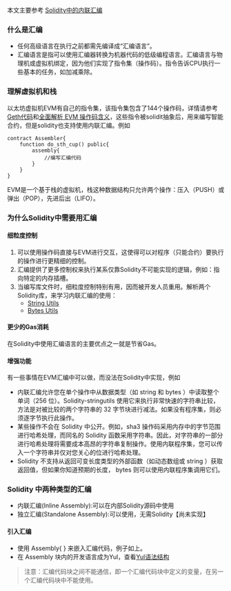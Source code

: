 本文主要参考 [Solidity中的内联汇编](https://blog.csdn.net/weixin_62775913/article/details/125828044)

### 什么是汇编
- 任何高级语言在执行之前都需先编译成“汇编语言”。
- 汇编语言是指可以使用汇编器转换为机器代码的低级编程语言。汇编语言与物理机或虚拟机绑定，因为他们实现了指令集（操作码）。指令告诉CPU执行一些基本的任务，如加减乘除。

### 理解虚拟机和栈
以太坊虚拟机EVM有自己的指令集，该指令集包含了144个操作码，详情请参考[Geth代码](https://github.com/ethereum/go-ethereum/blob/15d09038a6b1d533bc78662f2f0b77ccf03aaab0/core/vm/opcodes.go#L223-L388)和[全面解析 EVM 操作码含义](https://www.ethervm.io/)，这些指令被solidit抽象后，用来编写智能合约，但是solidity也支持使用内联汇编。例如
```
contract Assembler{
    function do_sth_cup() public{
        assembly{
            //编写汇编代码
        }
    }
}
```

EVM是一个基于栈的虚拟机，栈这种数据结构只允许两个操作：压入（PUSH）或弹出（POP），先进后出（LIFO）。

### 为什么Solidity中需要用汇编
#### 细粒度控制
1. 可以使用操作码直接与EVM进行交互，这使得可以对程序（只能合约）要执行的操作进行更精细的控制。
2. 汇编提供了更多控制权来执行某系仅靠Solidity不可能实现的逻辑，例如：指向特定的内存插槽。
3. 当编写库文件时，细粒度控制特别有用，因而被开发人员重用。解析两个Solidity库，来学习内联汇编的使用：
    - [String Utils](https://github.com/BruceCoins/StudyPractice/blob/main/assembly/01_strings.sol)
    - [Bytes Utils]()

#### 更少的Gas消耗
在Solidity中使用汇编语言的主要优点之一就是节省Gas。

#### 增强功能
有一些事情在EVM汇编中可以做，而没法在Solidity中实现，例如
- 内联汇编允许您在单个操作中从数据类型（如 string 和 bytes ）中读取整个单词（256 位）。Solidity-stringutils 使用它来执行非常快速的字符串比较，方法是对被比较的两个字符串的 32 字节块进行减法。如果没有程序集，则必须逐字节执行此操作。
- 某些操作不会在 Solidity 中公开。例如，sha3 操作码采用内存中的字节范围进行哈希处理，而同名的 Solidity 函数采用字符串。因此，对字符串的一部分进行哈希处理将需要成本高昂的字符串复制操作。使用内联程序集，您可以传入一个字符串并仅对您关心的位进行哈希处理。
- Solidity 不支持从返回可变长度类型的外部函数（如动态数组或 string ）获取返回值，但如果你知道预期的长度， bytes 则可以使用内联程序集调用它们。

### Solidity 中两种类型的汇编
- 内联汇编(Inline Assembly):可以在内部Solidity源码中使用
- 独立汇编(Standalone Assembly):可以使用，无需Solidity【尚未实现】
#### 引入汇编
- 使用 Assembly{ } 来嵌入汇编代码，例子如上。
- 在 Assembly 块内的开发语言成为Yul，查看[Yul语法结构](https://github.com/BruceCoins/StudyPractice/blob/main/assembly/yul%E8%AF%AD%E8%A8%80.md)

> 注意：汇编代码块之间不能通信，即一个汇编代码块中定义的变量，在另一个汇编代码块中不能使用。
